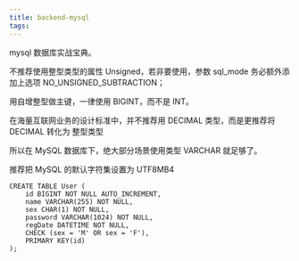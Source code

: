 ```yaml
---
title: backend-mysql
tags:
---
```

mysql 数据库实战宝典。

<!--more-->

不推荐使用整型类型的属性 Unsigned，若非要使用，参数 sql_mode 务必额外添加上选项 NO_UNSIGNED_SUBTRACTION；

用自增整型做主键，一律使用 BIGINT，而不是 INT。

在海量互联网业务的设计标准中，并不推荐用 DECIMAL 类型，而是更推荐将 DECIMAL 转化为 整型类型

所以在 MySQL 数据库下，绝大部分场景使用类型 VARCHAR 就足够了。

推荐把 MySQL 的默认字符集设置为 UTF8MB4

```Shell
CREATE TABLE User (
    id BIGINT NOT NULL AUTO_INCREMENT,
    name VARCHAR(255) NOT NULL,
    sex CHAR(1) NOT NULL,
    password VARCHAR(1024) NOT NULL,
    regDate DATETIME NOT NULL,
    CHECK (sex = 'M' OR sex = 'F'),
    PRIMARY KEY(id)
);
```
